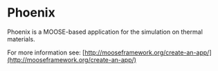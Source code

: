 Phoenix
=====

Phoenix is a MOOSE-based application for the simulation on thermal materials.

For more information see: [http://mooseframework.org/create-an-app/](http://mooseframework.org/create-an-app/)

